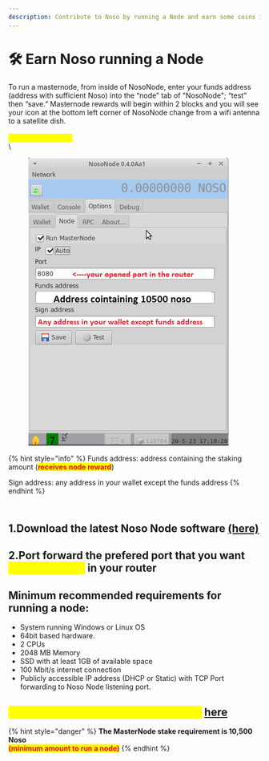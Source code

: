```yaml
---
description: Contribute to Noso by running a Node and earn some coins in process :)
---
```


# 🛠 Earn Noso running a Node

To run a masternode, from inside of NosoNode, enter your funds address (address with sufficient Noso) into the “node” tab of "NosoNode"; “test” then “save.” Masternode rewards will begin within 2 blocks and you will see your icon at the bottom left corner of NosoNode change from a wifi antenna to a satellite dish.\
\
<mark style="color:yellow;">**Masternodes (MN)**</mark>\
\


<figure><img src="../../.gitbook/assets/nosonode.PNG" alt=""><figcaption></figcaption></figure>

{% hint style="info" %}
Funds address: address containing the staking amount (<mark style="color:red;">**receives node reward**</mark>)

Sign address: any address in your wallet except the funds address
{% endhint %}

\
1.Download the latest Noso Node software [(here)](https://github.com/Noso-Project/NosoNode/releases)
----------------------------------------------------------------------------------------------------

## 2.Port forward the prefered port that you want <mark style="color:yellow;">(Default:8080)</mark> in your router

## **Minimum recommended requirements for running a node:**

* System running Windows or Linux OS
* 64bit based hardware.
* 2 CPUs
* 2048 MB Memory
* SSD with at least 1GB of available space
* 100 Mbit/s internet connection
* Publicly accessible IP address (DHCP or Static) with TCP Port forwarding to Noso Node listening port.



## <mark style="color:yellow;">Watch a video on how to setup a node</mark> [here](https://www.youtube.com/watch?v=s28rsAH1ffs)

{% hint style="danger" %}
**The MasterNode stake requirement is 10,500 Noso**\
<mark style="color:red;">**(minimum amount to run a node)**</mark>
{% endhint %}
